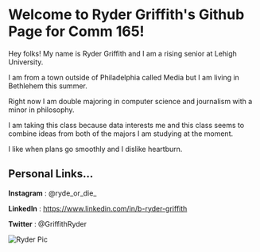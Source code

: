 # Welcome to Ryder Griffith's Github Page for Comm 165!


Hey folks! My name is Ryder Griffith and I am a rising senior at Lehigh University. 

I am from a town outside of Philadelphia called Media but I am living in Bethlehem this summer. 

Right now I am double majoring in computer science and journalism with a minor in philosophy. 

I am taking this class because data interests me and this class seems to combine ideas from both of the majors I am studying at the moment. 

I like when plans go smoothly and I dislike heartburn.

## Personal Links...
**Instagram** : @ryde_or_die_ 

**LinkedIn** : https://www.linkedin.com/in/b-ryder-griffith

**Twitter** : @GriffithRyder

![Ryder Pic](./images/IMG_2290.JPG)
